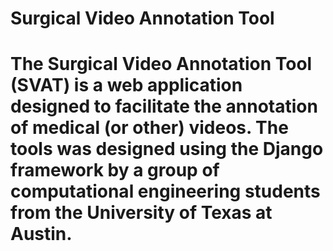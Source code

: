<h1>Surgical Video Annotation Tool<h1>

The Surgical Video Annotation Tool (SVAT) is a web application designed to facilitate the annotation of medical (or other) videos. The tools was designed using the Django framework by a group of computational engineering students from the University of Texas at Austin.
